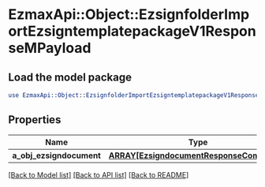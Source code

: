 # EzmaxApi::Object::EzsignfolderImportEzsigntemplatepackageV1ResponseMPayload

## Load the model package
```perl
use EzmaxApi::Object::EzsignfolderImportEzsigntemplatepackageV1ResponseMPayload;
```

## Properties
Name | Type | Description | Notes
------------ | ------------- | ------------- | -------------
**a_obj_ezsigndocument** | [**ARRAY[EzsigndocumentResponseCompound]**](EzsigndocumentResponseCompound.md) |  | 

[[Back to Model list]](../README.md#documentation-for-models) [[Back to API list]](../README.md#documentation-for-api-endpoints) [[Back to README]](../README.md)


